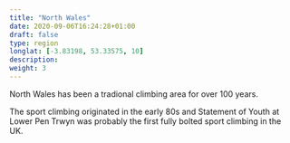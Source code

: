 ```yaml
---
title: "North Wales"
date: 2020-09-06T16:24:28+01:00
draft: false
type: region
longlat: [-3.83198, 53.33575, 10]
description:
weight: 3
---
```


North Wales has been a tradional climbing area for over 100 years.

The sport climbing originated in the early 80s and Statement of Youth at Lower Pen Trwyn was probably the first fully bolted sport climbing in the UK.
